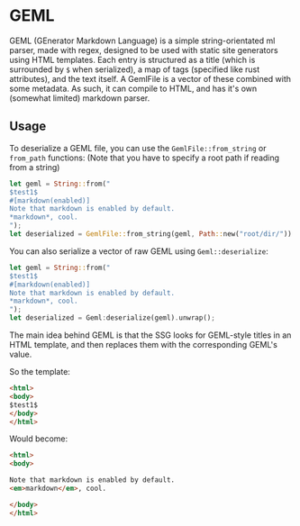 # GEML
GEML (GEnerator Markdown Language) is a simple string-orientated ml parser, made with regex, designed to be used with static site generators using HTML templates. Each entry is structured as a title (which is surrounded by `$` when serialized), a map of tags (specified like rust attributes), and the text itself. A GemlFile is a vector of these combined with some metadata. As such, it can compile to HTML, and has it's own (somewhat limited) markdown parser.

## Usage
To deserialize a GEML file, you can use the `GemlFile::from_string` or `from_path` functions: (Note that you have to specify a root path if reading from a string)
```rust
let geml = String::from("
$test1$
#[markdown(enabled)]
Note that markdown is enabled by default.
*markdown*, cool.
");
let deserialized = GemlFile::from_string(geml, Path::new("root/dir/")).unwrap();
```
You can also serialize a vector of raw GEML using `Geml::deserialize`:
```rust
let geml = String::from("
$test1$
#[markdown(enabled)]
Note that markdown is enabled by default.
*markdown*, cool.
");
let deserialized = Geml:deserialize(geml).unwrap();
```

The main idea behind GEML is that the SSG looks for GEML-style titles in an HTML template, and then replaces them with the corresponding GEML's value.

So the template:
```html
<html>
<body>
$test1$
</body>
</html>
```
Would become:
```html
<html>
<body>

Note that markdown is enabled by default.
<em>markdown</em>, cool.

</body>
</html>
